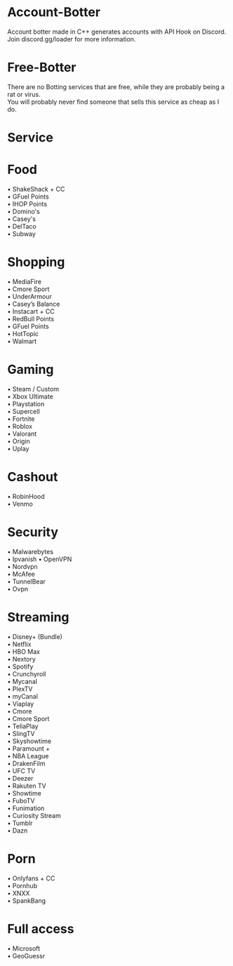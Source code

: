 # Account-Botter
Account botter made in C++ generates accounts with API Hook on Discord. Join discord.gg/loader for more information.                        
# Free-Botter
There are no Botting services that are free, while they are probably being a rat or virus.                                           
You will probably never find someone that sells this service as cheap as I do.                                                    
# Service                                                                                                                                       
# Food                                                                                                                                       
• ShakeShack + CC                                                                                                                                       
• GFuel Points                                                                                                                                       
• IHOP Points                                                                                                                                       
• Domino's                                                                                                                                        
• Casey's                                                                                                                                       
• DelTaco                                                                                                                                       
• Subway                                                                                                                                       
# Shopping                                                                                                                                       
• MediaFire                                                                                                                                       
• Cmore Sport                                                                                                                                       
• UnderArmour                                                                                                                                       
• Casey’s Balance                                                                                                                                       
• Instacart + CC                                                                                                                                       
• RedBull Points                                                                                                                                       
• GFuel Points                                                                                                                                       
• HotTopic                                                                                                                                       
• Walmart                                                                                                                                       
# Gaming                                                                                                                                       
• Steam / Custom                                                                                                                                       
• Xbox Ultimate                                                                                                                                       
• Playstation                                                                                                                                       
• Supercell                                                                                                                                       
• Fortnite                                                                                                                                       
• Roblox                                                                                                                                       
• Valorant                                                                                                                                       
• Origin                                                                                                                                       
• Uplay                                                                                                                                                 
# Cashout                                                                                                                                       
• RobinHood                                                                                                                                       
• Venmo                                                                                                                                       
# Security                                                                                                                                       
• Malwarebytes                                                                                                                                       
• Ipvanish
• OpenVPN                                                                                                                                       
• Nordvpn                                                                                                                                       
• McAfee                                                                                                                                       
• TunnelBear                                                                                                                                       
• Ovpn                                                                                                                                       
# Streaming                                                                                                                                       
• Disney+ (Bundle)                                                                                                                                       
• Netflix                                                                                                                                       
• HBO Max                                                                                                                                       
• Nextory                                                                                                                                       
• Spotify                                                                                                                                       
• Crunchyroll                                                                                                                                       
• Mycanal                                                                                                                                       
• PlexTV                                                                                                                                       
• myCanal                                                                                                                                       
• Viaplay                                                                                                                                        
• Cmore                                                                                                                                       
• Cmore Sport                                                                                                                                       
• TeliaPlay                                                                                                                                        
• SlingTV                                                                                                                                       
• Skyshowtime                                                                                                                                       
• Paramount +                                                                                                                                       
• NBA League                                                                                                                                       
• DrakenFilm                                                                                                                                       
• UFC TV                                                                                                                                       
• Deezer                                                                                                                                       
• Rakuten TV                                                                                                                                       
• Showtime                                                                                                                                       
• FuboTV                                                                                                                                       
• Funimation                                                                                                                                       
• Curiosity Stream                                                                                                                                       
• Tumblr                                                                                                                                       
• Dazn                                                                                                                                       
# Porn                                                                                                                                       
• Onlyfans + CC                                                                                                                                       
• Pornhub                                                                                                                                       
• XNXX                                                                                                                                       
• SpankBang                                                                                                                                       
# Full access                                                                                                                                       
• Microsoft                                                                                                                                       
• GeoGuessr                                                                                                                                          
